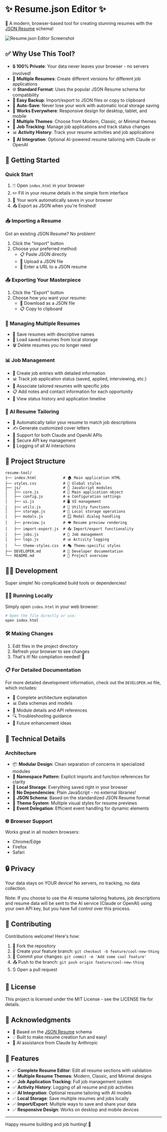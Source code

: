 # ✨ Resume.json Editor ✨

🚀 A modern, browser-based tool for creating stunning resumes with the [JSON Resume](https://jsonresume.org/) schema!

![Resume.json Editor Screenshot](https://via.placeholder.com/800x450.png?text=Resume.json+Editor)

## ✅ Why Use This Tool?

- 🔒 **100% Private**: Your data never leaves your browser - no servers involved!
- 📄 **Multiple Resumes**: Create different versions for different job applications
- 🌐 **Standard Format**: Uses the popular JSON Resume schema for compatibility
- 💾 **Easy Backup**: Import/export to JSON files or copy to clipboard
- 🔄 **Auto-Save**: Never lose your work with automatic local storage saving
- 📱 **Works Everywhere**: Responsive design for desktop, tablet, and mobile
- 🎨 **Multiple Themes**: Choose from Modern, Classic, or Minimal themes
- 📝 **Job Tracking**: Manage job applications and track status changes
- 📊 **Activity History**: Track your resume activities and job applications
- 🤖 **AI Integration**: Optional AI-powered resume tailoring with Claude or OpenAI

## 🚀 Getting Started

### Quick Start

1. 🖱️ Open `index.html` in your browser
2. ✏️ Fill in your resume details in the simple form interface
3. 💾 Your work automatically saves in your browser
4. 📤 Export as JSON when you're finished!

### 📥 Importing a Resume

Got an existing JSON Resume? No problem!

1. Click the "Import" button
2. Choose your preferred method:
   - 📋 Paste JSON directly
   - 📁 Upload a JSON file
   - 🔗 Enter a URL to a JSON resume

### 📤 Exporting Your Masterpiece

1. Click the "Export" button
2. Choose how you want your resume:
   - 📁 Download as a JSON file
   - 📋 Copy to clipboard

### 🔄 Managing Multiple Resumes

- 💾 Save resumes with descriptive names
- 📂 Load saved resumes from local storage
- 🗑️ Delete resumes you no longer need

### 📊 Job Management

- 📝 Create job entries with detailed information
- 📊 Track job application status (saved, applied, interviewing, etc.)
- 📌 Associate tailored resumes with specific jobs
- 📋 Add notes and contact information for each opportunity
- 📅 View status history and application timeline

### 🤖 AI Resume Tailoring

- 🔄 Automatically tailor your resume to match job descriptions
- ✍️ Generate customized cover letters
- 🔌 Support for both Claude and OpenAI APIs
- 🔐 Secure API key management
- 📝 Logging of all AI interactions

## 🧰 Project Structure

```
resume-tool/
├── index.html            # 🏠 Main application HTML
├── styles.css            # 🎨 Global styles
├── js/                   # 📁 JavaScript modules
│   ├── core.js           # 🧠 Main application object
│   ├── config.js         # ⚙️ Configuration settings
│   ├── ui.js             # 🖥️ UI management
│   ├── utils.js          # 🔧 Utility functions
│   ├── storage.js        # 💾 Local storage operations
│   ├── modals.js         # 🪟 Modal dialog handling
│   ├── preview.js        # 👁️ Resume preview rendering
│   ├── import-export.js  # 📤 Import/export functionality
│   ├── jobs.js           # 💼 Job management
│   ├── logs.js           # 📊 Activity logging
│   └── theme-styles.css  # 🎭 Theme-specific styles
├── DEVELOPER.md          # 📘 Developer documentation
└── README.md             # 📝 Project overview
```

## 👩‍💻 Development

Super simple! No complicated build tools or dependencies!

### 🏃‍♂️ Running Locally

Simply open `index.html` in your web browser:

```bash
# Open the file directly or use:
open index.html
```

### 🛠️ Making Changes

1. Edit files in the project directory
2. Refresh your browser to see changes
3. That's it! No compilation needed! 🎉

### 📋 For Detailed Documentation

For more detailed development information, check out the `DEVELOPER.md` file, which includes:

- 🧠 Complete architecture explanation
- 📊 Data schemas and models
- 🧩 Module details and API references
- 🔍 Troubleshooting guidance
- 🚀 Future enhancement ideas

## 🔧 Technical Details

### Architecture

- 📦 **Modular Design**: Clean separation of concerns in specialized modules
- 🧩 **Namespace Pattern**: Explicit imports and function references for clarity
- 💾 **Local Storage**: Everything saved right in your browser
- 🚫 **No Dependencies**: Plain JavaScript - no external libraries!
- 📝 **JSON Schema**: Based on the standardized JSON Resume format
- 🎨 **Theme System**: Multiple visual styles for resume previews
- 🧪 **Event Delegation**: Efficient event handling for dynamic elements

### 🌐 Browser Support

Works great in all modern browsers:
- Chrome/Edge
- Firefox
- Safari

## 🔒 Privacy

Your data stays on YOUR device! No servers, no tracking, no data collection.

Note: If you choose to use the AI resume tailoring features, job descriptions and resume data will be sent to the AI service (Claude or OpenAI) using your own API key, but you have full control over this process.

## 🤝 Contributing

Contributions welcome! Here's how:

1. 🍴 Fork the repository
2. 🌱 Create your feature branch: `git checkout -b feature/cool-new-thing`
3. 💾 Commit your changes: `git commit -m 'Add some cool feature'`
4. 📤 Push to the branch: `git push origin feature/cool-new-thing`
5. 🔃 Open a pull request

## 📜 License

This project is licensed under the MIT License - see the LICENSE file for details.

## 👏 Acknowledgments

- 🙏 Based on the [JSON Resume](https://jsonresume.org/) schema
- 💡 Built to make resume creation fun and easy!
- 🤖 AI assistance from Claude by Anthropic

## 🌟 Features

- ✅ **Complete Resume Editor**: Edit all resume sections with validation
- ✅ **Multiple Resume Themes**: Modern, Classic, and Minimal designs
- ✅ **Job Application Tracking**: Full job management system
- ✅ **Activity History**: Logging of all resume and job activities  
- ✅ **AI Integration**: Optional resume tailoring with AI models
- ✅ **Local Storage**: Save multiple resumes and jobs locally
- ✅ **Import/Export**: Multiple ways to save and share your data
- ✅ **Responsive Design**: Works on desktop and mobile devices

---

Happy resume building and job hunting! 🎉